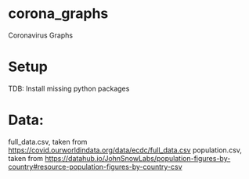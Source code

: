 # corona_graphs
Coronavirus Graphs

# Setup
TDB: Install missing python packages

# Data:
full_data.csv, taken from https://covid.ourworldindata.org/data/ecdc/full_data.csv
population.csv, taken from https://datahub.io/JohnSnowLabs/population-figures-by-country#resource-population-figures-by-country-csv

